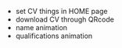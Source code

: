 -  set CV things in HOME page
-  download CV through QRcode
-  name animation
-  qualifications animation
